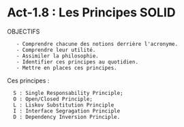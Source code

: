 
# Act-1.8 : Les Principes SOLID

   OBJECTIFS
   
       - Comprendre chacune des notions derrière l'acronyme.
       - Comprendre leur utilité.
       - Assimiler la philosophie.
       - Identifier ces principes au quotidien.
       - Mettre en places ces principes.
       
   Ces principes :

      S : Single Responsability Principle;
      O : Open/Closed Principle;
      L : Liskov Substitution Principle
      I : Interface Segragation Principle
      D : Dependency Inversion Principle.

